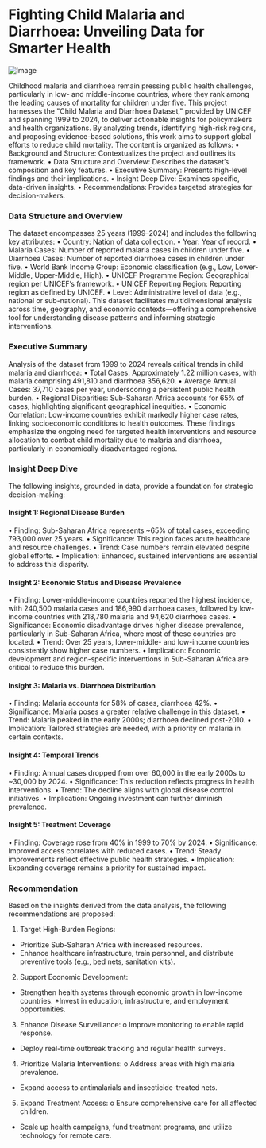 # Fighting Child Malaria and Diarrhoea: Unveiling Data for Smarter Health

![Image](https://github.com/user-attachments/assets/91d43931-0e9d-4e86-9781-7748506f0d15)

Childhood malaria and diarrhoea remain pressing public health challenges, particularly in low- and middle-income countries, where they rank among the leading causes of mortality for children under five. This project harnesses the "Child Malaria and Diarrhoea Dataset," provided by UNICEF and spanning 1999 to 2024, to deliver actionable insights for policymakers and health organizations. By analyzing trends, identifying high-risk regions, and proposing evidence-based solutions, this work aims to support global efforts to reduce child mortality.
The content is organized as follows:
•	Background and Structure: Contextualizes the project and outlines its framework.
•	Data Structure and Overview: Describes the dataset’s composition and key features.
•	Executive Summary: Presents high-level findings and their implications.
•	Insight Deep Dive: Examines specific, data-driven insights.
•	Recommendations: Provides targeted strategies for decision-makers.


### Data Structure and Overview
The dataset encompasses 25 years (1999–2024) and includes the following key attributes:
•	Country: Nation of data collection.
•	Year: Year of record.
•	Malaria Cases: Number of reported malaria cases in children under five.
•	Diarrhoea Cases: Number of reported diarrhoea cases in children under five.
•	World Bank Income Group: Economic classification (e.g., Low, Lower-Middle, Upper-Middle, High).
•	UNICEF Programme Region: Geographical region per UNICEF’s framework.
•	UNICEF Reporting Region: Reporting region as defined by UNICEF.
•	Level: Administrative level of data (e.g., national or sub-national).
This dataset facilitates multidimensional analysis across time, geography, and economic contexts—offering a comprehensive tool for understanding disease patterns and informing strategic interventions.


### Executive Summary
Analysis of the dataset from 1999 to 2024 reveals critical trends in child malaria and diarrhoea:
•	Total Cases: Approximately 1.22 million cases, with malaria comprising 491,810 and diarrhoea 356,620.
•	Average Annual Cases: 37,710 cases per year, underscoring a persistent public health burden.
•	Regional Disparities: Sub-Saharan Africa accounts for 65% of cases, highlighting significant geographical inequities.
•	Economic Correlation: Low-income countries exhibit markedly higher case rates, linking socioeconomic conditions to health outcomes.
These findings emphasize the ongoing need for targeted health interventions and resource allocation to combat child mortality due to malaria and diarrhoea, particularly in economically disadvantaged regions.


### Insight Deep Dive
The following insights, grounded in data, provide a foundation for strategic decision-making:

#### Insight 1: Regional Disease Burden
•	Finding: Sub-Saharan Africa represents ~65% of total cases, exceeding 793,000 over 25 years.
•	Significance: This region faces acute healthcare and resource challenges.
•	Trend: Case numbers remain elevated despite global efforts.
•	Implication: Enhanced, sustained interventions are essential to address this disparity.

#### Insight 2: Economic Status and Disease Prevalence
•  Finding: Lower-middle-income countries reported the highest incidence, with 240,500 malaria cases and 186,990 diarrhoea cases, followed by low-income countries with 218,780 malaria and 94,620 diarrhoea cases. 
•  Significance: Economic disadvantage drives higher disease prevalence, particularly in Sub-Saharan Africa, where most of these countries are located. 
•  Trend: Over 25 years, lower-middle- and low-income countries consistently show higher case numbers. 
•  Implication: Economic development and region-specific interventions in Sub-Saharan Africa are critical to reduce this burden.

#### Insight 3: Malaria vs. Diarrhoea Distribution
•	Finding: Malaria accounts for 58% of cases, diarrhoea 42%.
•	Significance: Malaria poses a greater relative challenge in this dataset.
•	Trend: Malaria peaked in the early 2000s; diarrhoea declined post-2010.
•	Implication: Tailored strategies are needed, with a priority on malaria in certain contexts.

#### Insight 4: Temporal Trends
•	Finding: Annual cases dropped from over 60,000 in the early 2000s to ~30,000 by 2024.
•	Significance: This reduction reflects progress in health interventions.
•	Trend: The decline aligns with global disease control initiatives.
•	Implication: Ongoing investment can further diminish prevalence.

#### Insight 5: Treatment Coverage
•	Finding: Coverage rose from 40% in 1999 to 70% by 2024.
•	Significance: Improved access correlates with reduced cases.
•	Trend: Steady improvements reflect effective public health strategies.
•	Implication: Expanding coverage remains a priority for sustained impact.


### Recommendation
Based on the insights derived from the data analysis, the following recommendations are proposed:
1.	Target High-Burden Regions: 
*	Prioritize Sub-Saharan Africa with increased resources.
* Enhance healthcare infrastructure, train personnel, and distribute preventive tools (e.g., bed nets, sanitation kits).

2.	Support Economic Development: 
*	Strengthen health systems through economic growth in low-income countries.
*Invest in education, infrastructure, and employment opportunities.

3.	Enhance Disease Surveillance: 
o	Improve monitoring to enable rapid response.
* Deploy real-time outbreak tracking and regular health surveys.

4.	Prioritize Malaria Interventions: 
o	Address areas with high malaria prevalence.
* Expand access to antimalarials and insecticide-treated nets.

5.	Expand Treatment Access: 
o	Ensure comprehensive care for all affected children.
* Scale up health campaigns, fund treatment programs, and utilize technology for remote care.


